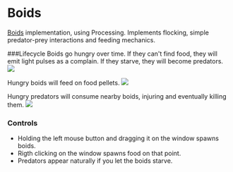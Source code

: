 Boids
=
[Boids](http://en.wikipedia.org/wiki/Boids) implementation, using Processing.
Implements flocking, simple predator-prey interactions and feeding mechanics.

###Lifecycle
Boids go hungry over time. If they can't find food, they will emit light pulses as a complain. If they starve, they will become predators.
![](http://i.minus.com/iWJf5vlwk1xRq.gif)

Hungry boids will feed on food pellets.
![](http://i.minus.com/ibnbyy8FrDShdi.gif)

Hungry predators will consume nearby boids, injuring and eventually killing them.
![](http://i.minus.com/icXgJRnKPll9O.gif)

### Controls
* Holding the left mouse button and dragging it on the window spawns boids.
* Rigth clicking on the window spawns food on that point.
* Predators appear naturally if you let the boids starve.